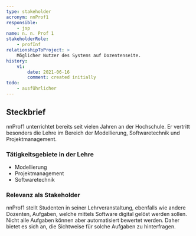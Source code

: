 ```yaml
---
type: stakeholder
acronym: nnProf1
responsible: 
    - jsp
name: n. n. Prof 1
stakeholderRole: 
    - profInf
relationshipToProject: >
    Möglicher Nutzer des Systems auf Dozentenseite.
history:
    v1:
        date: 2021-06-16
        comment: created initially
todo: 
    - ausführlicher     
---
```

## Steckbrief

nnProf1 unterrichtet bereits seit vielen Jahren an der Hochschule. Er vertritt besonders die Lehre im Bereich der Modellierung, Softwaretechnik und Projektmanagement.

### Tätigkeitsgebiete in der Lehre

* Modellierung
* Projektmanagement
* Softwaretechnik

### Relevanz als Stakeholder

nnProf1 stellt Studenten in seiner Lehrveranstaltung, ebenfalls wie andere Dozenten, Aufgaben, welche mittels Software
digital gelöst werden sollen. Nicht alle Aufgaben können aber automatisiert bewertet werden. Daher bietet es sich an,
die Sichtweise für solche Aufgaben zu hinterfragen.
